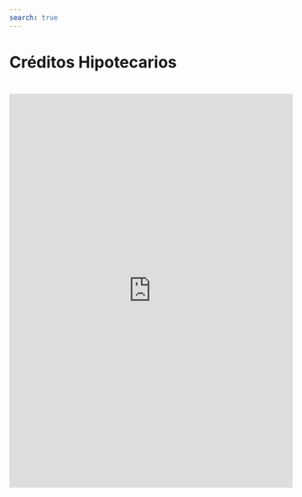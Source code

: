 ```yaml
---
search: true
---
```


# Créditos Hipotecarios

<iframe src="https://widgets.modyo.com/personas/retail-mortgage-loan" width="100%" height="700px" frameBorder="0" style="overflow:auto;margin-top:20px;"/>


